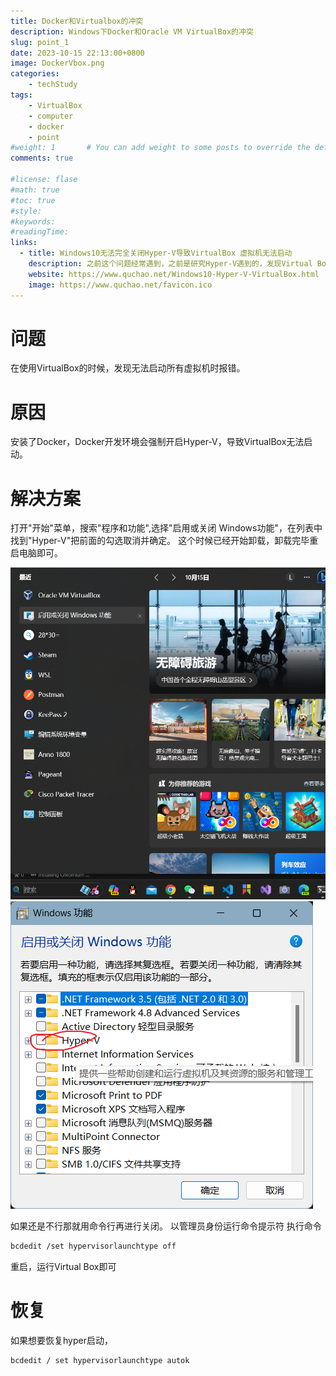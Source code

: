 ```yaml
---
title: Docker和Virtualbox的冲突
description: Windows下Docker和Oracle VM VirtualBox的冲突
slug: point_1
date: 2023-10-15 22:13:00+0800
image: DockerVbox.png
categories:
    - techStudy
tags:
    - VirtualBox
    - computer
    - docker
    - point
#weight: 1       # You can add weight to some posts to override the default sorting (date descending)
comments: true

#license: flase
#math: true
#toc: true
#style: 
#keywords:
#readingTime:
links:
  - title: Windows10无法完全关闭Hyper-V导致VirtualBox 虚拟机无法启动
    description: 之前这个问题经常遇到，之前是研究Hyper-V遇到的，发现Virtual Box跟Hyper-V有冲突，最近学习Docker技术，安装了Docker又不打开Virtual Box了，因为Docker开发环境会强制开启Hyper-V，下面我就来说说解决方案。
    website: https://www.quchao.net/Windows10-Hyper-V-VirtualBox.html
    image: https://www.quchao.net/favicon.ico
---
```


# 问题

在使用VirtualBox的时候，发现无法启动所有虚拟机时报错。

# 原因

安装了Docker，Docker开发环境会强制开启Hyper-V，导致VirtualBox无法启动。

# 解决方案
打开"开始"菜单，搜索"程序和功能",选择"启用或关闭 Windows功能"，在列表中找到"Hyper-V"把前面的勾选取消并确定。
这个时候已经开始卸载，卸载完毕重启电脑即可。

![1](1.png)
![2](2.png)

如果还是不行那就用命令行再进行关闭。
以管理员身份运行命令提示符
执行命令

```bash
bcdedit /set hypervisorlaunchtype off
```

重启，运行Virtual Box即可


# 恢复
如果想要恢复hyper启动，

```bash
bcdedit / set hypervisorlaunchtype autok
```
